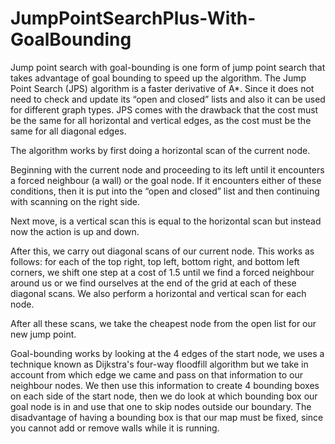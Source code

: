 # JumpPointSearchPlus-With-GoalBounding 

Jump point search with goal-bounding is one form of jump point search that takes advantage of goal bounding to speed up the algorithm.
The Jump Point Search (JPS) algorithm is a faster derivative of A*.
Since it does not need to check and update its “open and closed” lists and also it can be used for different graph types.
JPS comes with the drawback that the cost must be the same for all horizontal and vertical edges, as the cost must be the same for all diagonal edges.

The algorithm works by first doing a horizontal scan of the current node.

Beginning with the current node and proceeding to its left until it encounters a forced neighbour (a wall) or the goal node. 
If it encounters either of these conditions, then it is put into the “open and closed” list and then continuing with scanning on the right side.

Next move, is a vertical scan this is equal to the horizontal scan but instead now the action is up and down.

After this, we carry out diagonal scans of our current node.
This works as follows: for each of the top right, top left, bottom right, and bottom left corners, we shift one step at a cost of 1.5 until we find a forced neighbour around us or we find ourselves at the end of the grid at each of these diagonal scans.
We also perform a horizontal and vertical scan for each node.

After all these scans, we take the cheapest node from the open list for our new jump point.

Goal-bounding works by looking at the 4 edges of the start node, we uses a technique known as Dijkstra's four-way floodfill algorithm but we take in account from which edge we came and pass on that information to our neighbour nodes.
We then use this information to create 4 bounding boxes on each side of the start node, then we do look at which bounding box our goal node is in and use that one to skip nodes outside our boundary. 
The disadvantage of having a bounding box is that our map must be fixed, since you cannot add or remove walls while it is running.
